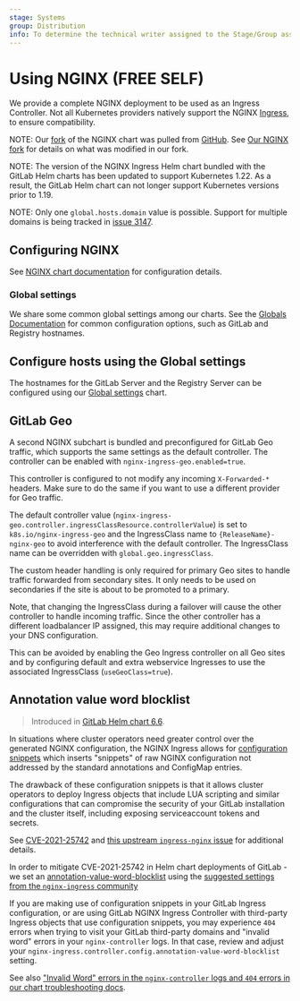 ```yaml
---
stage: Systems
group: Distribution
info: To determine the technical writer assigned to the Stage/Group associated with this page, see https://about.gitlab.com/handbook/product/ux/technical-writing/#assignments
---
```


# Using NGINX **(FREE SELF)**

We provide a complete NGINX deployment to be used as an Ingress Controller. Not all
Kubernetes providers natively support the NGINX [Ingress](https://kubernetes.io/docs/concepts/services-networking/ingress/#tls),
to ensure compatibility.

NOTE:
Our [fork](https://gitlab.com/gitlab-org/charts/gitlab/tree/master/charts/nginx-ingress) of the NGINX chart was pulled from
[GitHub](https://github.com/kubernetes/ingress-nginx). See [Our NGINX fork](fork.md) for details on what was modified in our fork.

NOTE:
The version of the NGINX Ingress Helm chart bundled with the GitLab Helm charts
has been updated to support Kubernetes 1.22. As a result, the GitLab Helm
chart can not longer support Kubernetes versions prior to 1.19.

NOTE:
Only one `global.hosts.domain` value is possible.
Support for multiple domains is being tracked in [issue 3147](https://gitlab.com/gitlab-org/charts/gitlab/-/issues/3147).

## Configuring NGINX

See [NGINX chart documentation](https://gitlab.com/gitlab-org/charts/gitlab/blob/master/charts/nginx-ingress/README.md#configuration)
for configuration details.

### Global settings

We share some common global settings among our charts. See the [Globals Documentation](../globals.md)
for common configuration options, such as GitLab and Registry hostnames.

## Configure hosts using the Global settings

The hostnames for the GitLab Server and the Registry Server can be configured using
our [Global settings](../globals.md) chart.

## GitLab Geo

A second NGINX subchart is bundled and preconfigured for GitLab Geo traffic,
which supports the same settings as the default controller. The controller can be
enabled with `nginx-ingress-geo.enabled=true`.

This controller is configured to not modify any incoming `X-Forwarded-*` headers.
Make sure to do the same if you want to use a different provider for Geo traffic.

The default controller value (`nginx-ingress-geo.controller.ingressClassResource.controllerValue`)
is set to `k8s.io/nginx-ingress-geo` and the IngressClass name to `{ReleaseName}-nginx-geo`
to avoid interference with the default controller. The IngressClass name can be overridden
with `global.geo.ingressClass`.

The custom header handling is only required for primary Geo sites to handle traffic
forwarded from secondary sites. It only needs to be used on secondaries if the
site is about to be promoted to a primary.

Note, that changing the IngressClass during a failover will cause the other controller
to handle incoming traffic. Since the other controller has a different loadbalancer IP
assigned, this may require additional changes to your DNS configuration.

This can be avoided by enabling the Geo Ingress controller on all Geo sites and
by configuring default and extra webservice Ingresses to use the associated
IngressClass (`useGeoClass=true`).

## Annotation value word blocklist

> Introduced in [GitLab Helm chart 6.6](https://gitlab.com/gitlab-org/charts/gitlab/-/merge_requests/2713).

In situations where cluster operators need greater control over the generated
NGINX configuration, the NGINX Ingress allows for [configuration snippets](https://kubernetes.github.io/ingress-nginx/examples/customization/configuration-snippets/)
which inserts "snippets" of raw NGINX configuration not addressed by the
standard annotations and ConfigMap entries.

The drawback of these configuration snippets is that it allows cluster
operators to deploy Ingress objects that include LUA scripting and similar
configurations that can compromise the security of your GitLab installation
and the cluster itself, including exposing serviceaccount tokens and secrets.

See [CVE-2021-25742](https://nvd.nist.gov/vuln/detail/CVE-2021-25742) and
[this upstream `ingress-nginx` issue](https://github.com/kubernetes/ingress-nginx/issues/7837)
for additional details.

In order to mitigate CVE-2021-25742 in Helm chart deployments of GitLab - we
set an [annotation-value-word-blocklist](https://gitlab.com/gitlab-org/charts/gitlab/-/blob/v6.6.0/values.yaml#L836)
using the [suggested settings from the `nginx-ingress` community](https://kubernetes.github.io/ingress-nginx/user-guide/nginx-configuration/configmap/#annotation-value-word-blocklist)

If you are making use of configuration snippets in your GitLab Ingress
configuration, or are using GitLab NGINX Ingress Controller with third-party
Ingress objects that use configuration snippets, you may experience `404`
errors when trying to visit your GitLab third-party domains and "invalid word"
errors in your `nginx-controller` logs. In that case, review and adjust your
`nginx-ingress.controller.config.annotation-value-word-blocklist` setting.

See also ["Invalid Word" errors in the `nginx-controller` logs and `404` errors in our chart troubleshooting docs](../../troubleshooting/index.md#invalid-word-errors-in-the-nginx-controller-logs-and-404-errors).
